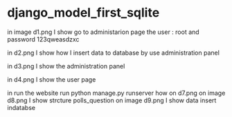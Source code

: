 # django_model_first_sqlite
in image d1.png I show go to administarion page the user : root and password 123qweasdzxc

in d2.png I show how I insert data to database by use administration panel

in d3.png I show the administration panel


in d4.png I show the user page 
 
in run the website run  python manage.py runserver  how on d7.png
on image d8.png I show strcture polls_question
on image d9.png I show data insert indatabse

 

